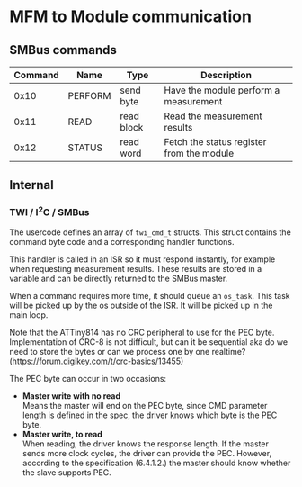 # MFM to Module communication

## SMBus commands

| Command | Name    | Type       | Description                               |
| ------- | ------- | ---------- | ----------------------------------------- |
| 0x10    | PERFORM | send byte  | Have the module perform a measurement     |
| 0x11    | READ    | read block | Read the measurement results              |
| 0x12    | STATUS  | read word  | Fetch the status register from the module |

## Internal

### TWI / I<sup>2</sup>C / SMBus

The usercode defines an array of `twi_cmd_t` structs. This struct contains the command byte code and a corresponding handler functions.

This handler is called in an ISR so it must respond instantly, for example when requesting measurement results. These results are stored in a variable and can be directly returned to the SMBus master.

When a command requires more time, it should queue an `os_task`. This task will be picked up by the os outside of the ISR. It will be picked up in the main loop.

Note that the ATTiny814 has no CRC peripheral to use for the PEC byte. Implementation of CRC-8 is not difficult, but can it be sequential aka do we need to store the bytes or can we process one by one realtime? (https://forum.digikey.com/t/crc-basics/13455)

The PEC byte can occur in two occasions:

- **Master write with no read**  
  Means the master will end on the PEC byte, since CMD parameter length is defined in the spec, the driver knows which byte is the PEC byte.
- **Master write, to read**  
  When reading, the driver knows the response length. If the master sends more clock cycles, the driver can provide the PEC. However, according to the specification (6.4.1.2.) the master should know whether the slave supports PEC.
